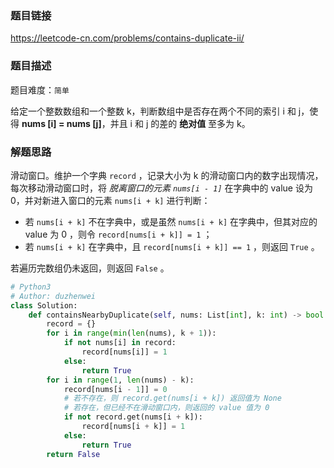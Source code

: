 ### 题目链接
https://leetcode-cn.com/problems/contains-duplicate-ii/

### 题目描述
题目难度：```简单```

给定一个整数数组和一个整数 k，判断数组中是否存在两个不同的索引 i 和 j，使得 **nums [i] = nums [j]**，并且 i 和 j 的差的 **绝对值** 至多为 k。

### 解题思路
滑动窗口。维护一个字典 ```record``` ，记录大小为 k 的滑动窗口内的数字出现情况，每次移动滑动窗口时，将 *脱离窗口的元素 ```nums[i - 1]```* 在字典中的 value 设为 0，并对新进入窗口的元素 ```nums[i + k]``` 进行判断：

- 若 ```nums[i + k]``` 不在字典中，或是虽然 ```nums[i + k]``` 在字典中，但其对应的 value 为 0 ，则令 ```record[nums[i + k]] = 1``` ；
- 若 ```nums[i + k]``` 在字典中，且 ```record[nums[i + k]] == 1``` ，则返回 ```True``` 。

若遍历完数组仍未返回，则返回 ```False``` 。

```python
# Python3
# Author: duzhenwei
class Solution:
    def containsNearbyDuplicate(self, nums: List[int], k: int) -> bool:
        record = {}
        for i in range(min(len(nums), k + 1)):
            if not nums[i] in record:
                record[nums[i]] = 1
            else:
                return True
        for i in range(1, len(nums) - k):
            record[nums[i - 1]] = 0
            # 若不存在，则 record.get(nums[i + k]) 返回值为 None
            # 若存在，但已经不在滑动窗口内，则返回的 value 值为 0
            if not record.get(nums[i + k]):
                record[nums[i + k]] = 1
            else:
                return True
        return False
```